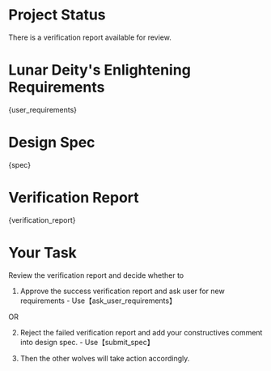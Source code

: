 # Project Status

There is a verification report available for review.

# Lunar Deity's Enlightening Requirements

{user_requirements}

# Design Spec

{spec}

# Verification Report

{verification_report}

# Your Task

Review the verification report and decide whether to

1. Approve the success verification report and ask user for new requirements - Use【ask_user_requirements】

OR

2. Reject the failed verification report and add your constructives comment into design spec. - Use【submit_spec】

3. Then the other wolves will take action accordingly.
